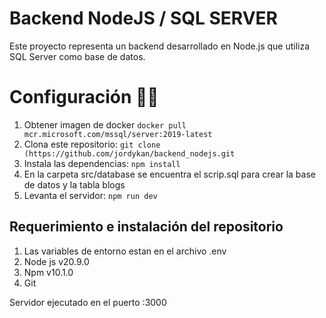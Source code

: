 
# Backend NodeJS / SQL SERVER

Este proyecto representa un backend desarrollado en Node.js que utiliza SQL Server como base de datos. 

# Configuración 👨‍💻
1. Obtener imagen de docker `docker pull mcr.microsoft.com/mssql/server:2019-latest`
2. Clona este repositorio: `git clone (https://github.com/jordykan/backend_nodejs.git`
3. Instala las dependencias: `npm install`
4. En la carpeta src/database se encuentra el scrip.sql para crear la base de datos y la tabla blogs
5. Levanta el servidor: `npm run dev`


## Requerimiento e instalación del repositorio
1. Las variables de entorno estan en el archivo .env
2. Node js v20.9.0
3. Npm v10.1.0
4. Git

Servidor ejecutado en el puerto :3000
<br>
